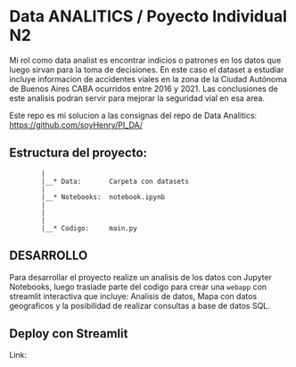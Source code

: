 # Data ANALITICS / Poyecto Individual N2

Mi rol como data analist es encontrar indicios o patrones en los datos que luego sirvan para la toma de decisiones. 
En este caso el dataset a estudiar incluye informacion de accidentes viales en la zona de la Ciudad Autónoma de Buenos Aires CABA ocurridos entre 2016 y 2021. 
Las conclusiones de este analisis podran servir para mejorar la seguridad vial en esa area.

Este repo es mi solucion a las consignas del repo de Data Analitics: https://github.com/soyHenry/PI_DA/

## Estructura del proyecto:

            |
            |__* Data:       Carpeta con datasets
            |
            |__* Notebooks:  notebook.ipynb
            |                
            |                
            |
            |__* Codigo:     main.py

## DESARROLLO

Para desarrollar el proyecto realize un analisis de los datos con Jupyter Notebooks, luego
traslade parte del codigo para crear una `webapp` con streamlit interactiva que incluye: 
Analisis de datos, Mapa con datos geograficos y la posibilidad de realizar consultas a base de datos SQL.

## Deploy con Streamlit

Link:
